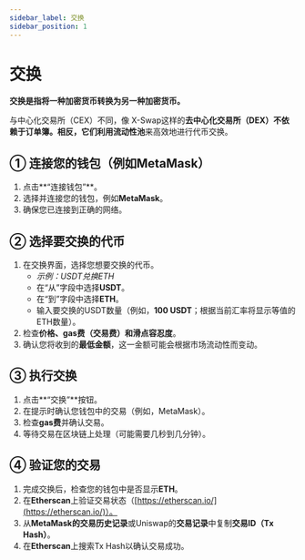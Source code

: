 ```yaml
---
sidebar_label: 交换
sidebar_position: 1
---
```


# 交换

**交换是指将一种加密货币转换为另一种加密货币。**

与中心化交易所（CEX）不同，像 X-Swap这样的**去中心化交易所（DEX）**不依赖于订单簿。相反，它们利用**流动性池**来高效地进行代币交换。

## **① 连接您的钱包（例如MetaMask）**

1. 点击**“连接钱包”**。
2. 选择并连接您的钱包，例如**MetaMask**。
3. 确保您已连接到正确的网络。

## **② 选择要交换的代币**

1. 在交换界面，选择您想要交换的代币。
   - *示例：USDT兑换ETH*
   - 在“从”字段中选择**USDT**。
   - 在“到”字段中选择**ETH**。
   - 输入要交换的USDT数量（例如，**100 USDT**；根据当前汇率将显示等值的ETH数量）。
2. 检查**价格、gas费（交易费）和滑点容忍度**。
3. 确认您将收到的**最低金额**，这一金额可能会根据市场流动性而变动。

## **③ 执行交换**

1. 点击**“交换”**按钮。
2. 在提示时确认您钱包中的交易（例如，MetaMask）。
3. 检查**gas费**并确认交易。
4. 等待交易在区块链上处理（可能需要几秒到几分钟）。

## **④ 验证您的交易**

1. 完成交换后，检查您的钱包中是否显示**ETH**。
2. 在**Etherscan**上验证交易状态（[https://etherscan.io/](https://etherscan.io/)）。
3. 从**MetaMask的交易历史记录**或Uniswap的**交易记录**中复制**交易ID（Tx Hash）**。
4. 在**Etherscan**上搜索Tx Hash以确认交易成功。